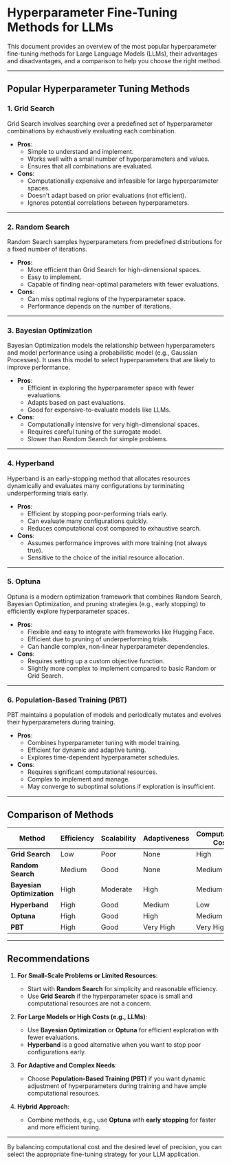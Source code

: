 # Hyperparameter Fine-Tuning Methods for LLMs

This document provides an overview of the most popular hyperparameter fine-tuning methods for Large Language Models (LLMs), their advantages and disadvantages, and a comparison to help you choose the right method.

---

## Popular Hyperparameter Tuning Methods

### **1. Grid Search**
Grid Search involves searching over a predefined set of hyperparameter combinations by exhaustively evaluating each combination.

- **Pros**:
  - Simple to understand and implement.
  - Works well with a small number of hyperparameters and values.
  - Ensures that all combinations are evaluated.
- **Cons**:
  - Computationally expensive and infeasible for large hyperparameter spaces.
  - Doesn't adapt based on prior evaluations (not efficient).
  - Ignores potential correlations between hyperparameters.

---

### **2. Random Search**
Random Search samples hyperparameters from predefined distributions for a fixed number of iterations.

- **Pros**:
  - More efficient than Grid Search for high-dimensional spaces.
  - Easy to implement.
  - Capable of finding near-optimal parameters with fewer evaluations.
- **Cons**:
  - Can miss optimal regions of the hyperparameter space.
  - Performance depends on the number of iterations.

---

### **3. Bayesian Optimization**
Bayesian Optimization models the relationship between hyperparameters and model performance using a probabilistic model (e.g., Gaussian Processes). It uses this model to select hyperparameters that are likely to improve performance.

- **Pros**:
  - Efficient in exploring the hyperparameter space with fewer evaluations.
  - Adapts based on past evaluations.
  - Good for expensive-to-evaluate models like LLMs.
- **Cons**:
  - Computationally intensive for very high-dimensional spaces.
  - Requires careful tuning of the surrogate model.
  - Slower than Random Search for simple problems.

---

### **4. Hyperband**
Hyperband is an early-stopping method that allocates resources dynamically and evaluates many configurations by terminating underperforming trials early.

- **Pros**:
  - Efficient by stopping poor-performing trials early.
  - Can evaluate many configurations quickly.
  - Reduces computational cost compared to exhaustive search.
- **Cons**:
  - Assumes performance improves with more training (not always true).
  - Sensitive to the choice of the initial resource allocation.

---

### **5. Optuna**
Optuna is a modern optimization framework that combines Random Search, Bayesian Optimization, and pruning strategies (e.g., early stopping) to efficiently explore hyperparameter spaces.

- **Pros**:
  - Flexible and easy to integrate with frameworks like Hugging Face.
  - Efficient due to pruning of underperforming trials.
  - Can handle complex, non-linear hyperparameter dependencies.
- **Cons**:
  - Requires setting up a custom objective function.
  - Slightly more complex to implement compared to basic Random or Grid Search.

---

### **6. Population-Based Training (PBT)**
PBT maintains a population of models and periodically mutates and evolves their hyperparameters during training.

- **Pros**:
  - Combines hyperparameter tuning with model training.
  - Efficient for dynamic and adaptive tuning.
  - Explores time-dependent hyperparameter schedules.
- **Cons**:
  - Requires significant computational resources.
  - Complex to implement and manage.
  - May converge to suboptimal solutions if exploration is insufficient.

---

## Comparison of Methods

| Method                | Efficiency | Scalability | Adaptiveness | Computational Cost | Ease of Implementation |
|-----------------------|------------|-------------|--------------|--------------------|-------------------------|
| **Grid Search**       | Low        | Poor        | None         | High               | Easy                   |
| **Random Search**     | Medium     | Good        | None         | Medium             | Easy                   |
| **Bayesian Optimization** | High    | Moderate    | High         | Medium-High        | Moderate               |
| **Hyperband**         | High       | Good        | Medium       | Low                | Moderate               |
| **Optuna**            | High       | Good        | High         | Medium             | Moderate               |
| **PBT**               | High       | Good        | Very High    | Very High          | Complex                |

---

## Recommendations

1. **For Small-Scale Problems or Limited Resources**:
   - Start with **Random Search** for simplicity and reasonable efficiency.
   - Use **Grid Search** if the hyperparameter space is small and computational resources are not a concern.

2. **For Large Models or High Costs (e.g., LLMs)**:
   - Use **Bayesian Optimization** or **Optuna** for efficient exploration with fewer evaluations.
   - **Hyperband** is a good alternative when you want to stop poor configurations early.

3. **For Adaptive and Complex Needs**:
   - Choose **Population-Based Training (PBT)** if you want dynamic adjustment of hyperparameters during training and have ample computational resources.

4. **Hybrid Approach**:
   - Combine methods, e.g., use **Optuna** with **early stopping** for faster and more efficient tuning.

---

By balancing computational cost and the desired level of precision, you can select the appropriate fine-tuning strategy for your LLM application.
